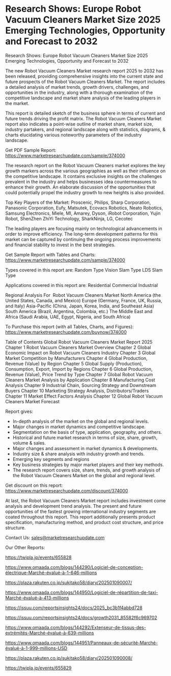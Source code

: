 # Research Shows: Europe Robot Vacuum Cleaners Market Size 2025 Emerging Technologies, Opportunity and Forecast to 2032
Research Shows: Europe Robot Vacuum Cleaners Market Size 2025 Emerging Technologies, Opportunity and Forecast to 2032

The new Robot Vacuum Cleaners Market research report 2025 to 2032 has been released, providing comprehensive insights into the current state and future prospects of the Robot Vacuum Cleaners Market. The report includes a detailed analysis of market trends, growth drivers, challenges, and opportunities in the industry, along with a thorough examination of the competitive landscape and market share analysis of the leading players in the market.

This report is detailed sketch of the business sphere in terms of current and future trends driving the profit matrix. The Robot Vacuum Cleaners Market report also indicates a point-wise outline of market share, market size, industry partakers, and regional landscape along with statistics, diagrams, & charts elucidating various noteworthy parameters of the industry landscape.

Get PDF Sample Report: https://www.marketresearchupdate.com/sample/374000

The research report on the Robot Vacuum Cleaners market explores the key growth markers across the various geographies as well as their influence on the competitive landscape. It contains exclusive insights on the challenges prevalent in the industry and helps businesses idea countermeasures to enhance their growth. An elaborate discussion of the opportunities that could potentially propel the industry growth to new heights is also provided.

Top Key Players of the Market:
Proscenic, Philips, Sharp Corporation, Panasonic Corporation, Eufy, Matsutek, Ecovacs Robotics, Neato Robotics, Samsung Electronics, Miele, MI, Amarey, Dyson, iRobot Corporation, Yujin Robot, ShenZhen ZhiYi Technology, SharkNinja, LG, Cecotec


The leading players are focusing mainly on technological advancements in order to improve efficiency. The long-term development patterns for this market can be captured by continuing the ongoing process improvements and financial stability to invest in the best strategies.

Get Sample Report with Tables and Charts: https://www.marketresearchupdate.com/sample/374000

Types covered in this report are:
Random Type
Vision Slam Type
LDS Slam Type


Applications covered in this report are:
Residential
Commercial
Industrial


Regional Analysis For  Robot Vacuum Cleaners Market
North America (the United States, Canada, and Mexico)
Europe (Germany, France, UK, Russia, and Italy)
Asia-Pacific (China, Japan, Korea, India, and Southeast Asia)
South America (Brazil, Argentina, Colombia, etc.)
The Middle East and Africa (Saudi Arabia, UAE, Egypt, Nigeria, and South Africa)

To Purchase this report (with all Tables, Charts, and Figures): https://www.marketresearchupdate.com/buynow/374000

Table of Contents
Global Robot Vacuum Cleaners Market Report 2025
Chapter 1 Robot Vacuum Cleaners Market Overview
Chapter 2 Global Economic Impact on Robot Vacuum Cleaners Industry
Chapter 3 Global Market Competition by Manufacturers
Chapter 4 Global Production, Revenue (Value) by Region
Chapter 5 Global Supply (Production), Consumption, Export, Import by Regions
Chapter 6 Global Production, Revenue (Value), Price Trend by Type
Chapter 7 Global Robot Vacuum Cleaners Market Analysis by Application
Chapter 8 Manufacturing Cost Analysis
Chapter 9 Industrial Chain, Sourcing Strategy and Downstream Buyers
Chapter 10 Marketing Strategy Analysis, Distributors/Traders
Chapter 11 Market Effect Factors Analysis
Chapter 12 Global Robot Vacuum Cleaners Market Forecast

Report gives:

- In-depth analysis of the market on the global and regional levels.
- Major changes in market dynamics and competitive landscape.
- Segmentation on the basis of type, application, geography, and others.
- Historical and future market research in terms of size, share, growth, volume & sales.
- Major changes and assessment in market dynamics & developments.
- Industry size & share analysis with industry growth and trends.
- Emerging key segments and regions
- Key business strategies by major market players and their key methods.
- The research report covers size, share, trends, and growth analysis of the Robot Vacuum Cleaners Market on the global and regional level.

Get discount on this report: https://www.marketresearchupdate.com/discount/374000

At last, the Robot Vacuum Cleaners Market report includes investment come analysis and development trend analysis. The present and future opportunities of the fastest growing international industry segments are coated throughout this report. This report additionally presents product specification, manufacturing method, and product cost structure, and price structure.

Contact Us:
sales@marketresearchupdate.com

Our Other Reports:

https://twipla.jp/events/655828

https://www.omaada.com/blogs/144290/Logiciel-de-conception-électrique-Marché-évalué-à-1-646-millions

https://plaza.rakuten.co.jp/sukitako58/diary/202501090007/

https://www.omaada.com/blogs/144950/Logiciel-de-répartition-de-taxi-Marché-évalué-à-413-millions

https://issuu.com/reportsinsights24/docs/2025_bc3b1f4abbd728

https://issuu.com/reportsinsights24/docs/growth2031_85582f6c969702

https://www.omaada.com/blogs/144292/Extenseur-de-tissus-des-extrémités-Marché-évalué-à-639-millions

https://www.omaada.com/blogs/144951/Panneaux-de-sécurité-Marché-évalué-à-1-999-millions-USD

https://plaza.rakuten.co.jp/sukitako58/diary/202501090008/

https://twipla.jp/events/655829
